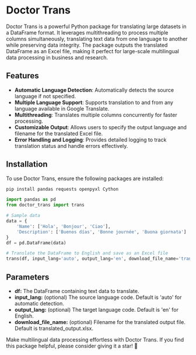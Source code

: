 # Doctor Trans

Doctor Trans is a powerful Python package for translating large datasets in a DataFrame format. It leverages multithreading to process multiple columns simultaneously, translating text data from one language to another while preserving data integrity. The package outputs the translated DataFrame as an Excel file, making it perfect for large-scale multilingual data processing in business and research.

## Features
- **Automatic Language Detection**: Automatically detects the source language if not specified.
- **Multiple Language Support**: Supports translation to and from any language available in Google Translate.
- **Multithreading**: Translates multiple columns concurrently for faster processing.
- **Customizable Output**: Allows users to specify the output language and filename for the translated Excel file.
- **Error Handling and Logging**: Provides detailed logging to track translation status and handle errors effectively.

## Installation
To use Doctor Trans, ensure the following packages are installed:
```bash
pip install pandas requests openpyxl Cython
```

```python
import pandas as pd
from doctor_trans import trans

# Sample data
data = {
    'Name': ['Hola', 'Bonjour', 'Ciao'],
    'Description': ['Buenos días', 'Bonne journée', 'Buona giornata']
}
df = pd.DataFrame(data)

# Translate the DataFrame to English and save as an Excel file
trans(df, input_lang='auto', output_lang='en', download_file_name='translated_output.xlsx')
```

## Parameters
- **df:** The DataFrame containing text data to translate.
- **input_lang:** (optional) The source language code. Default is 'auto' for automatic detection.
- **output_lang:** (optional) The target language code. Default is 'en' for English.
- **download_file_name:** (optional) Filename for the translated output file. Default is translated_output.xlsx.


Make multilingual data processing effortless with Doctor Trans. If you find this package helpful, please consider giving it a star! 🙂
